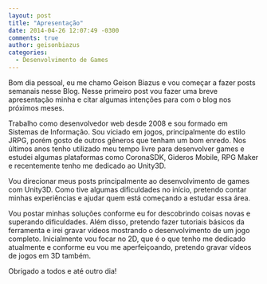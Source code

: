 ```yaml
---
layout: post
title: "Apresentação"
date: 2014-04-26 12:07:49 -0300
comments: true
author: geisonbiazus
categories: 
  - Desenvolvimento de Games
---
```

Bom dia pessoal, eu me chamo Geison Biazus e vou começar a fazer posts semanais nesse Blog. Nesse primeiro post vou fazer uma breve apresentação minha e citar algumas intenções para com o blog nos próximos meses.

Trabalho como desenvolvedor web desde 2008 e sou formado em Sistemas de Informação. Sou viciado em jogos, principalmente do estilo JRPG, porém gosto de outros gêneros que tenham um bom enredo. Nos últimos anos tenho utilizado meu tempo livre para desenvolver games e estudei algumas plataformas como CoronaSDK, Gideros Mobile, RPG Maker e recentemente tenho me dedicado ao Unity3D.

Vou direcionar meus posts principalmente ao desenvolvimento de games com Unity3D. Como tive algumas dificuldades no início, pretendo contar minhas experiências e ajudar quem está começando a estudar essa área.

Vou postar minhas soluções conforme eu for descobrindo coisas novas e superando dificuldades. Além disso, pretendo fazer tutoriais básicos da ferramenta e irei gravar vídeos mostrando o desenvolvimento de um jogo completo. Inicialmente vou focar no 2D, que é o que tenho me dedicado atualmente e conforme eu vou me aperfeiçoando, pretendo gravar vídeos de jogos em 3D também.

Obrigado a todos e até outro dia!
